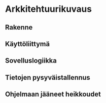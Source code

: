 # Arkkitehtuurikuvaus

## Rakenne


## Käyttöliittymä


## Sovelluslogiikka


## Tietojen pysyväistallennus


## Ohjelmaan jääneet heikkoudet

